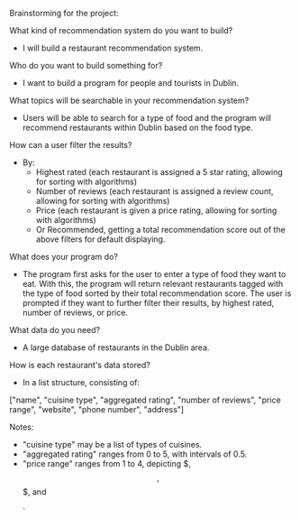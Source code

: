 Brainstorming for the project:

What kind of recommendation system do you want to build?
- I will build a restaurant recommendation system.


Who do you want to build something for?
- I want to build a program for people and tourists in Dublin.


What topics will be searchable in your recommendation system?
- Users will be able to search for a type of food and the program will recommend restaurants within Dublin based on the food type.


How can a user filter the results?
- By:
	- Highest rated (each restaurant is assigned a 5 star rating, allowing for sorting with algorithms)
	- Number of reviews (each restaurant is assigned a review count, allowing for sorting with algorithms)
	- Price (each restaurant is given a price rating, allowing for sorting with algorithms)
	- Or Recommended, getting a total recommendation score out of the above filters for default displaying.



What does your program do? 
- The program first asks for the user to enter a type of food they want to eat. 
  With this, the program will return relevant restaurants tagged with the type of food sorted by their total recommendation score.
  The user is prompted if they want to further filter their results, by highest rated, number of reviews, or price.


What data do you need?
- A large database of restaurants in the Dublin area.

How is each restaurant's data stored?
- In a list structure, consisting of:

["name", "cuisine type", "aggregated rating", "number of reviews", "price range", "website", "phone number", "address"]

Notes: 

- "cuisine type" may be a list of types of cuisines.
- "aggregated rating" ranges from 0 to 5, with intervals of 0.5.
- "price range" ranges from 1 to 4, depicting $, $$, $$$, and $$$$.
